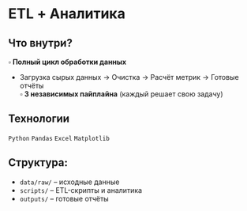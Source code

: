 # ETL + Аналитика

## Что внутри?
▫ **Полный цикл обработки данных**  
   - Загрузка сырых данных → Очистка → Расчёт метрик → Готовые отчёты  
▫ **3 независимых пайплайна** (каждый решает свою задачу)  

## Технологии
`Python` `Pandas` `Excel` `Matplotlib` 

## Структура:
- `data/raw/` – исходные данные  
- `scripts/` – ETL-скрипты и аналитика  
- `outputs/` – готовые отчёты  
